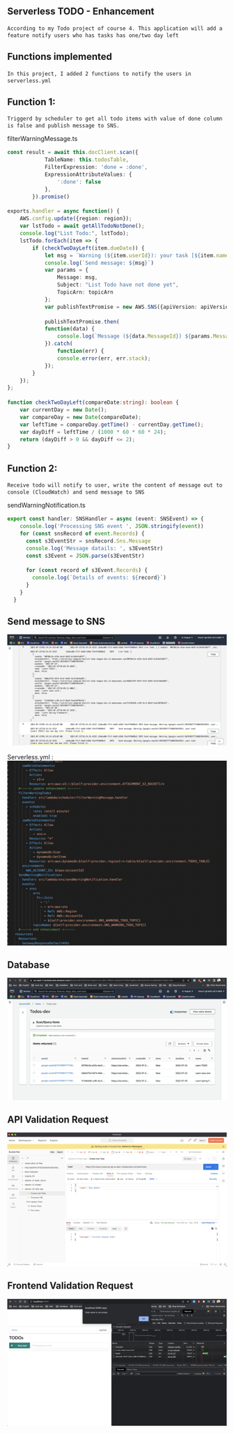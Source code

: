 ## Serverless TODO - Enhancement
    According to my Todo project of course 4. This application will add a feature notify users who has tasks has one/two day left

## Functions implemented
    In this project, I added 2 functions to notify the users in serverless.yml

## Function 1:
    Triggerd by scheduler to get all todo items with value of done column is false and publish message to SNS.

filterWarningMessage.ts
```ts
const result = await this.docClient.scan({
            TableName: this.todosTable,
            FilterExpression: 'done = :done',
            ExpressionAttributeValues: {
                ':done': false
            },
        }).promise()

exports.handler = async function() {
    AWS.config.update({region: region});
    var lstTodo = await getAllTodoNotDone();
    console.log("List Todo:", lstTodo);
    lstTodo.forEach(item => {
        if (checkTwoDayLeft(item.dueDate)) {
            let msg = `Warning (${item.userId}): your task [${item.name}] has two day left. Please finish it.`;
            console.log(`Send message: ${msg}`)
            var params = {
                Message: msg, 
                Subject: "List Todo have not done yet",
                TopicArn: topicArn
            };
            var publishTextPromise = new AWS.SNS({apiVersion: apiVersion}).publish(params).promise();

            publishTextPromise.then(
            function(data) {
                console.log(`Message (${data.MessageId}) ${params.Message} sent to the topic ${params.TopicArn}`);
            }).catch(
                function(err) {
                console.error(err, err.stack);
            });
        }
    });
};

function checkTwoDayLeft(compareDate:string): boolean {
    var currentDay = new Date();
    var compareDay = new Date(compareDate);
    var leftTime = compareDay.getTime() - currentDay.getTime();
    var dayDiff = leftTime / (1000 * 60 * 60 * 24);
    return (dayDiff > 0 && dayDiff <= 2);
}
```
## Function 2:
    Receive todo will notify to user, write the content of message out to console (CloudWatch) and send message to SNS
    
sendWarningNotification.ts
```ts
export const handler: SNSHandler = async (event: SNSEvent) => {
    console.log('Processing SNS event ', JSON.stringify(event))
    for (const snsRecord of event.Records) {
      const s3EventStr = snsRecord.Sns.Message
      console.log('Message datails: ', s3EventStr)
      const s3Event = JSON.parse(s3EventStr)
  
      for (const record of s3Event.Records) {
        console.log(`Details of events: ${record}`)
      }
    }
  }
```
## Send message to SNS
![Alt text](final-capstone-image/cloudwatch_log.png?raw=true "Image 1")

Serverless.yml :
![Alt text](final-capstone-image/serverless_update.png?raw=true "Image 2")

## Database
![Alt text](final-capstone-image/Database.png?raw=true "Image 3")

## API Validation Request 
![Alt text](final-capstone-image/api_validation_create_request.png?raw=true "Image 4")

## Frontend Validation Request 
![Alt text](final-capstone-image/frontend_validation_request.png?raw=true "Image 5")
